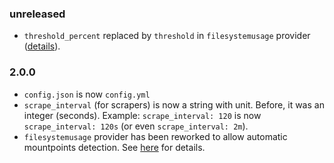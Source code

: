 ### unreleased
- `threshold_percent` replaced by `threshold` in `filesystemusage` provider ([details](README.md#filesystemusage)).

### 2.0.0
- `config.json` is now  `config.yml`
- `scrape_interval` (for scrapers) is now a string with unit. Before, it was an integer (seconds). Example: `scrape_interval: 120` is now `scrape_interval: 120s` (or  even `scrape_interval: 2m`).
- `filesystemusage` provider has been reworked to allow automatic mountpoints detection. See [here](#filesystemusage) for details.